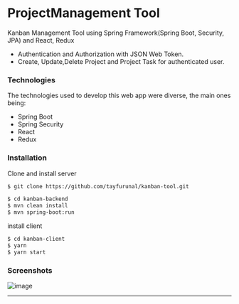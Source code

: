 # ProjectManagement Tool
Kanban Management Tool using Spring Framework(Spring Boot, Security, JPA) and React, Redux

* Authentication and Authorization with JSON Web Token.
* Create, Update,Delete Project and Project Task for authenticated user.

### Technologies

The technologies used to develop this web app were diverse, the main ones being:

- Spring Boot
- Spring Security
- React
- Redux

### Installation
 
Clone and install server

```sh
$ git clone https://github.com/tayfurunal/kanban-tool.git

$ cd kanban-backend
$ mvn clean install
$ mvn spring-boot:run
```

install client

```sh
$ cd kanban-client
$ yarn
$ yarn start
```

### Screenshots

![image](https://gfycat.com/thunderousseveredugong)

---
